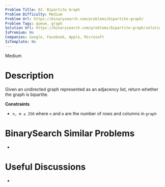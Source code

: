 ```yaml
---
Problem Title: 82. Bipartite Graph
Problem Difficulty: Medium
Problem Url: https://binarysearch.com/problems/bipartite-graph/
Problem Tags: queue, graph
Solution Url: https://binarysearch.com/problems/bipartite-graph/solutions/
IsPremium: No
Companies: Google, Facebook, Apple, Microsoft
IsTemplate: No
---
```


<span style="color: ;">Medium</span>

# Description

Given an undirected graph represented as an adjacency list, return whether the graph is bipartite.

**Constraints**
- `n, m ≤ 250` where `n` and `m` are the number of rows and columns in `graph`

# BinarySearch Similar Problems

- []()

# Useful Discussions

- []()
